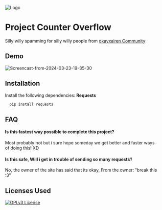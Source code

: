 
![Logo](https://github.com/Kokolekion/CounterProject/assets/65463088/809f1cec-fc3e-4fdc-9e2a-1b24375147c1)


# Project Counter Overflow

Silly willy spamming for silly willy people from [okayxairen Community](https://discord.com/invite/cTyWY42Ycb)


## Demo

![Screencast-from-2024-03-23-19-35-30](https://github.com/Kokolekion/CounterProject/assets/65463088/b7b7f94b-7a6d-4465-8cdd-97992e36d82b)

## Installation

Install the following dependencies: 
**Requests**

```bash
  pip install requests
```

## FAQ

#### Is this fastest way possible to complete this project?

Most probably not but i sure hope someday we get better and faster ways of doing this! XD

#### Is this safe, Will i get in trouble of sending so many requests?

No, the owner of the site has said that its okay, From the owner: "break this :3"


## Licenses Used

[![GPLv3 License](https://img.shields.io/badge/License-GPL%20v3-yellow.svg)](https://opensource.org/licenses/)


